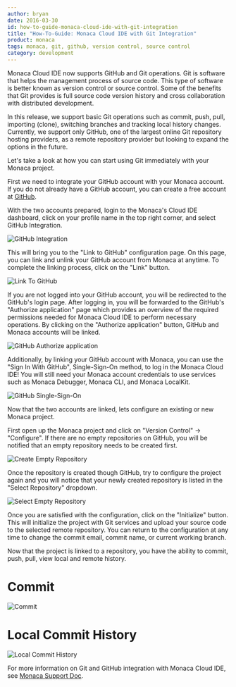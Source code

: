 ```yaml
---
author: bryan
date: 2016-03-30
id: how-to-guide-monaca-cloud-ide-with-git-integration
title: "How-To-Guide: Monaca Cloud IDE with Git Integration"
product: monaca
tags: monaca, git, github, version control, source control
category: development
---
```

Monaca Cloud IDE now supports GitHub and Git operations.  Git is software that helps the management process of source code.  This type of software is better known as version control or source control.  Some of the benefits that Git provides is full source code version history and cross collaboration with distributed development.

In this release, we support basic Git operations such as commit, push, pull, importing (clone), switching branches and tracking local history changes.  Currently, we support only GitHub, one of the largest online Git repository hosting providers, as a remote repository provider but looking to expand the options in the future.

Let's take a look at how you can start using Git immediately with your Monaca project.

<!-- more -->

First we need to integrate your GitHub account with your Monaca account.  If you do not already have a GitHub account, you can create a free account at [GitHub](https://github.com).

With the two accounts prepared, login to the Monaca's Cloud IDE dashboard, click on your profile name in the top right corner, and select GitHub Integration.

![GitHub Integration](/blog/content/images/2016/Mar/dashboard-github-integration.png)

This will bring you to the "Link to GitHub" configuration page. On this page, you can link and unlink your GitHub account from Monaca at anytime.  To complete the linking process, click on the "Link" button.

![Link To GitHub](/blog/content/images/2016/Mar/management-link-to-github.png)

If you are not logged into your GitHub account, you will be redirected to the GitHub's login page. After logging in, you will be forwarded to the GitHub's "Authorize application" page which provides an overview of the required permissions needed for Monaca Cloud IDE to perform necessary operations.  By clicking on the "Authorize application" button, GitHub and Monaca accounts will be linked.

![GitHub Authorize application](/blog/content/images/2016/Mar/github-authorize-application.png)

Additionally, by linking your GitHub account with Monaca, you can use the "Sign In With GitHub", Single-Sign-On method, to log in the Monaca Cloud IDE!  You will still need your Monaca account credentials to use services such as Monaca Debugger, Monaca CLI, and Monaca LocalKit.

![GitHub Single-Sign-On](/blog/content/images/2016/Mar/github-single-sign-on.png)

Now that the two accounts are linked, lets configure an existing or new Monaca project.

First open up the Monaca project and click on "Version Control" -> "Configure".  If there are no empty repositories on GitHub, you will be notified that an empty repository needs to be created first.

![Create Empty Repository](/blog/content/images/2016/Mar/ide-vcs-create-empty-repository.png)

Once the repository is created though GitHub, try to configure the project again and you will notice that your newly created repository is listed in the "Select Repository" dropdown.

![Select Empty Repository](/blog/content/images/2016/Mar/ide-vcs-select-empty-repository.png)

Once you are satisfied with the configuration, click on the "Initialize" button. This will initialize the project with Git services and upload your source code to the selected remote repository. You can return to the configuration at any time to change the commit email, commit name, or current working branch.

Now that the project is linked to a repository, you have the ability to commit, push, pull, view local and remote history.

# Commit
![Commit](/blog/content/images/2016/Mar/ide-vcs-commit.png)

# Local Commit History
![Local Commit History](/blog/content/images/2016/Mar/ide-vcs-local-commit-history.png)

For more information on Git and GitHub integration with Monaca Cloud IDE, see [Monaca Support Doc](http://docs.monaca.mobi/cur/manual/development/monaca_ide/version_control/).
